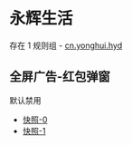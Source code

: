 # 永辉生活

存在 1 规则组 - [cn.yonghui.hyd](/src/apps/cn.yonghui.hyd.ts)

## 全屏广告-红包弹窗

默认禁用

- [快照-0](https://i.gkd.li/i/13414401)
- [快照-1](https://i.gkd.li/i/13414444)
